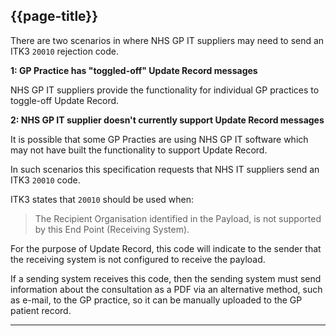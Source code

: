 ## {{page-title}}

There are two scenarios in where NHS GP IT suppliers may need to send an ITK3 `20010` rejection code.

**1: GP Practice has "toggled-off" Update Record messages**

NHS GP IT suppliers provide the functionality for individual GP practices to toggle-off Update Record.


**2: NHS GP IT supplier doesn't currently support Update Record messages**

It is possible that some GP Practies are using NHS GP IT software which may not have built the functionality to support Update Record.

In such scenarios this specification requests that NHS IT suppliers send an ITK3 `20010` code.

ITK3 states that `20010` should be used when:

> The Recipient Organisation identified in the Payload, is not supported by this End Point (Receiving System).

For the purpose of Update Record, this code will indicate to the sender that the receiving system is not configured to receive the payload.

If a sending system receives this code, then the sending system must send information about the consultation as a PDF via an alternative method, such as e-mail, to the GP practice, so it can be manually uploaded to the GP patient record.

---